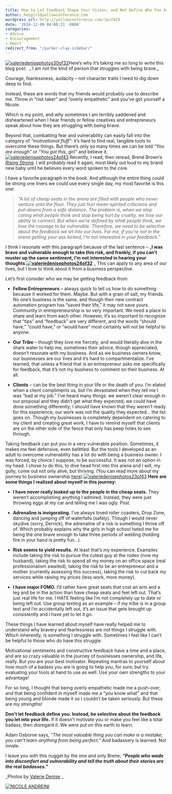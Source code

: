 ```yaml
---
title: How to Let Feedback Shape Your Vision, and Not Define Who You Are
author: heygirl@yellowconference.com
wordpress_url: http://yellowconference.com/?p=7429
date: '2016-12-09 04:00:21 -0800'
categories:
- Advice
- Encouragement
- Heart
redirect_from: "/parker-clay-sidebar/"
---
```


[![valeriedenisephotos30of32](https://yellow-blog-images.imgix.net/2016/12/ValerieDenisePhotos30of321.jpg)](https://yellow-blog-images.imgix.net/2016/12/ValerieDenisePhotos30of321.jpg)Here’s why it’s taking me so long to write this blog post:  _ I am not the kind of person that struggles with being brave._

Courage, fearlessness, audacity – not character traits I need to dig down deep to find.

Instead, these are words that my friends would probably use to describe me. Throw in “risk taker” and “overly empathetic” and you’ve got yourself a Nicole.

Which is my point, and why sometimes I am terribly saddened and disheartened when I hear friends or fellow creatives and entrepreneurs speak about how they are struggling with being brave.

Beyond that, combatting fear and vulnerability can easily fall into the category of _“motivational fluff”_: it’s hard to find real, tangible tools to overcome these things. But there’s only so many times we can be told _“You are enough”_ or _“You got this, girl”_ and believe it.[![valeriedenisephotos24of43](https://yellow-blog-images.imgix.net/2016/12/ValerieDenisePhotos24of43.jpg)](https://yellow-blog-images.imgix.net/2016/12/ValerieDenisePhotos24of43.jpg) Recently, I read, then reread, Brené Brown’s _[Rising Strong](https://www.amazon.com/Rising-Strong-Reckoning-Rumble-Revolution/dp/0812995821)_. I will probably read it again, most likely out loud to my brand new baby until he believes every word spoken to the core.

I have a favorite paragraph in the book. And although the entire thing could be strong one liners we could use every single day, my most favorite is this one:

> _“A lot of cheap seats in the arena are filled with people who never venture onto the floor. They just hurl mean-spirited criticisms and put-downs from a safe distance. The problem is, when we stop caring what people think and stop being hurt by cruelty, we lose our ability to connect. But when we’re defined by what people think, we lose the courage to be vulnerable. Therefore, we need to be selective about the feedback we let into our lives. For me, if you’re not in the arena getting your ass kicked, I’m not interested in your feedback.”_

I think I resonate with this paragraph because of the last sentence – _**I was brave and vulnerable enough to take this risk, and frankly, if you can’t muster up the same sentiment, I’m not interested in hearing your thoughts.[![valeriedenisephotos24of32](https://yellow-blog-images.imgix.net/2016/12/ValerieDenisePhotos24of32.jpg)](https://yellow-blog-images.imgix.net/2016/12/ValerieDenisePhotos24of32.jpg)** _ This can apply to any area of our lives, but I love to think about it from a business perspective.

Let’s first consider who we may be getting feedback from:

*   **Fellow Entrepreneurs** – always quick to tell us how to do something because it worked for them. Maybe. But with a grain of salt, my friends. No one’s business is the same, and though their new contract automation program has “saved their life,” it may not save yours. Community in entrepreneurship is so very important. We need a place to share and learn from each other. However, it’s so important to recognize that “tips” and “feedback” are very different, and the words “should have,” “could have,” or “would have” most certainly will not be helpful to anyone.

*   **Our Tribe** – though they love me fiercely, and would literally dive in the shark water to help me, sometimes their advice, though appreciated, doesn’t resonate with my business. And as we business owners know, our businesses are our lives and it’s hard to compartmentalize. I’ve learned, that unless a friend that is an entrepreneur asks me specifically for feedback, that it’s not my business to comment on their business. At all.

*   **Clients** – can be the best thing in your life or the death of you. I’m elated when a client compliments us, but I’m devastated when they tell me I was “bad at my job.” I’ve heard many things: we weren’t clear enough in our proposal and they didn’t get what they expected; we could have done something differently; I should have known that they weren’t ready for this experience; our work was not the quality they expected… the list goes on. Though my businesses is completely dependent on catering to my client and creating great work, I have to remind myself that clients are on the other side of the fence that only has peep holes to see through.

Taking feedback can put you in a very vulnerable position. Sometimes, it makes me feel defensive, even belittled. But the tools I developed as an adult to overcome vulnerability has a lot do with being a business owner. I was forced, by choice I suppose, to be successful. It was not an option in my head. I chose to do this, to dive head first into this arena and I will, my golly, come out not only alive, but thriving. (You can read more about my journey to business ownership [here](http://yellowconference.com/2016/06/28/the-twenty-two-steps-i-took-to-create-my-successful-business/)).[![valeriedenisephotos23of43](https://yellow-blog-images.imgix.net/2016/12/ValerieDenisePhotos23of43.jpg)](https://yellow-blog-images.imgix.net/2016/12/ValerieDenisePhotos23of43.jpg) **Here are some things I realized about myself in this journey:**

*   **I have never really looked up to the people in the cheap seats.** They weren’t accomplishing anything I admired. Instead, they were just throwing eggs at my car and telling me I was ugly. Psst.

*   **Adrenaline is invigorating.** I’ve always loved roller coasters, Drop Zone, dancing and jumping off of waterfalls (safely). Though I would never skydive (sorry, Derrick), the adrenaline of a risk is something I thrive off of. Which probably explains why the girls in high school hated me for being the one brave enough to take three periods of welding (holding fire in your hand is pretty fun…).

*   **Risk seems to yield results.** At least that’s my experience. Examples include taking the risk to pursue the cutest guy at the rodeo (now my husband), taking the risk to spend all my money on an office space (real professionalism awaited), taking the risk to be an entrepreneur and a mother (currently assessing this success), taking the risk to cut back my services while raising my prices (less work, more money).

*   **I have major FOMO.** I’d rather have great seats that cost an arm and a leg and be in the action than have cheap seats and feel left out. That’s just real life for me. I HATE feeling like I’m not completely up to date or being left out. Use group texting as an example – if my tribe is in a group text and I’m accidentally left out, it’s an issue that gets brought up consistently and I have yet to let it go.

These things I have learned about myself have really helped me to understand why bravery and fearlessness are not things I struggle with. Which inherently, is something I struggle with. Sometimes I feel like I can’t be helpful to those who do have this struggle.

Motivational sentiments and constructive feedback have a time and a place, and are so crazy valuable in the journey of businesses ownership, and life, really. But you are your best motivator. Repeating mantras to yourself about how much of a badass you are is going to help you, for sure; but try evaluating your tools at hand to use as well. Use your own strengths to your advantage!

For so long, I thought that being overly empathetic made me a push-over, and that being confident in myself made me a “you know what” and that being young and blonde made it so I couldn’t be taken seriously. But these are my _strengths!_

**Don’t let feedback define you. Instead, be selective about the feedback you let into your life.** If it doesn’t motivate you or make you feel like a total badass, then disregard it. We were put on this earth to learn.

Adam Osborne says, _“The most valuable thing you can make is a mistake; you can’t learn anything from being perfect.”_ And badassery is learned. Not innate.

I leave you with this nugget by the one and only Brene: **_“People who wade into discomfort and vulnerability and tell the truth about their stories are the real badasses.”_**

_Photos by [Valerie Denise](http://www.valeriedenisephotos.com/) _

[![NICOLE ANDREINI](https://yellow-blog-images.imgix.net/2016/05/NCIOLEANDREINI.jpg)](http://www.studiotwenty-two.com/)
